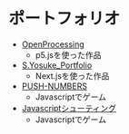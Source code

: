 # ポートフォリオ

- [OpenProcessing](https://openprocessing.org/user/373077?view=sketches&o=3)
  - p5.jsを使った作品
- [S.Yosuke_Portfolio](https://portfolio-nu-amber-42.vercel.app/)
  - Next.jsを使った作品
- [PUSH-NUMBERS](http://eva44snz.html.xdomain.jp/push-numbers/index.html)
  - Javascriptでゲーム
- [Javascriptシューティング](https://codepen.io/qbaodzkk-the-builder/pen/qBJQbYV)
  - Javascriptでゲーム
